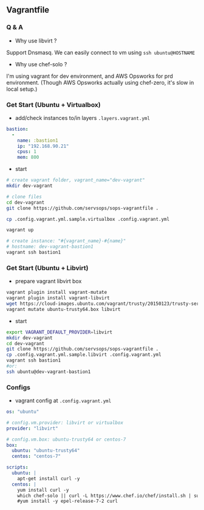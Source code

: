 Vagrantfile
-----------

### Q & A

* Why use libvirt ?

Support Dnsmasq. We can easily connect to vm using `ssh ubuntu@HOSTNAME`

* Why use chef-solo ?

I'm using vagrant for dev environment, and AWS Opsworks for prd environment. (Though AWS Opsworks actually using chef-zero, it's slow in local setup.)

### Get Start (Ubuntu + Virtualbox)

* add/check instances to/in layers `.layers.vagrant.yml`

```yml
bastion:
  -
    name: :bastion1
    ip: "192.168.90.21"
    cpus: 1
    mem: 800 
```

* start

```bash
# create vagrant folder, vagrant_name="dev-vagrant"
mkdir dev-vagrant

# clone files
cd dev-vagrant
git clone https://github.com/servsops/sops-vagrantfile .

cp .config.vagrant.yml.sample.virtualbox .config.vagrant.yml

vagrant up

# create instance: "#{vagrant_name}-#{name}"
# hostname: dev-vagrant-bastion1
vagrant ssh bastion1
```

### Get Start (Ubuntu + Libvirt)

* prepare vagrant libvirt box

```bash
vagrant plugin install vagrant-mutate
vagrant plugin install vagrant-libvirt
wget https://cloud-images.ubuntu.com/vagrant/trusty/20150123/trusty-server-cloudimg-amd64-vagrant-disk1.box -O ubuntu-trusty64.box
vagrant mutate ubuntu-trusty64.box libvirt
```

* start

```bash
export VAGRANT_DEFAULT_PROVIDER=libvirt
mkdir dev-vagrant
cd dev-vagrant
git clone https://github.com/servsops/sops-vagrantfile .
cp .config.vagrant.yml.sample.libvirt .config.vagrant.yml
vagrant ssh bastion1
#or:
ssh ubuntu@dev-vagrant-bastion1
```

### Configs

* vagrant config at `.config.vagrant.yml`

```yml
os: "ubuntu"

# config.vm.provider: libvirt or virtualbox
provider: "libvirt"

# config.vm.box: ubuntu-trusty64 or centos-7
box:
  ubuntu: "ubuntu-trusty64"
  centos: "centos-7"

scripts:
  ubuntu: |
    apt-get install curl -y
  centos: |
    yum install curl -y
    which chef-solo || curl -L https://www.chef.io/chef/install.sh | sudo bash
    #yum install -y epel-release-7-2 curl
```
